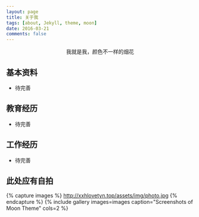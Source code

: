 ```yaml
---
layout: page
title: 关于我
tags: [about, Jekyll, theme, moon]
date: 2016-03-21
comments: false
---
```

    
<center>我就是我，颜色不一样的烟花</center>

## 基本资料
* 待完善


## 教育经历
* 待完善

## 工作经历
* 待完善

## 此处应有自拍
{% capture images %}
    http://xxhlovetyn.top/assets/img/photo.jpg
{% endcapture %}
{% include gallery images=images caption="Screenshots of Moon Theme" cols=2 %}
